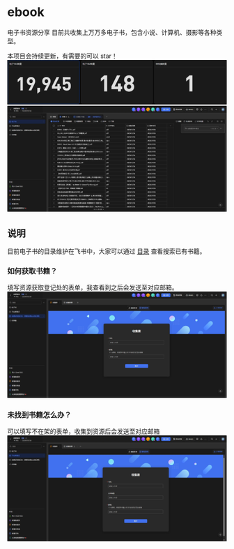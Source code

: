 # ebook
电子书资源分享
目前共收集上万万多电子书，包含小说、计算机、摄影等各种类型。

本项目会持续更新，有需要的可以 star！
![](/count.jpg)
![](/search.jpg)

## 说明
目前电子书的目录维护在飞书中，大家可以通过 [目录](https://r5okpz4d0w.feishu.cn/base/POsDbLvQyaxaHxsC44Wc8tbmnRf?table=tblEF94ulqxxBFgW&view=vewYNzre3v) 查看搜索已有书籍。

### 如何获取书籍？

填写资源获取登记处的表单，我查看到之后会发送至对应邮箱。
![](/form.jpg)

### 未找到书籍怎么办？

可以填写不在架的表单，收集到资源后会发送至对应邮箱
![](/collect.jpg)
